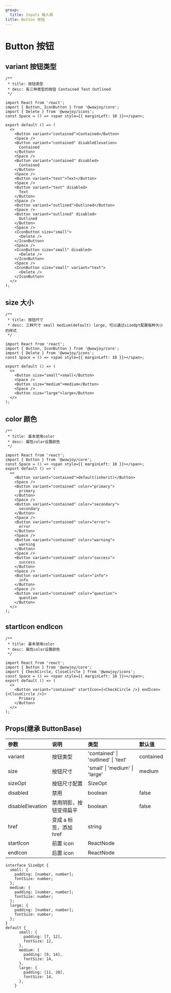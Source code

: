 ```yaml
---
group:
  title: Inputs 输入框
title: Button 按钮
---
```


# Button 按钮

## variant 按钮类型

```tsx
/**
 * title: 按钮类型
 * desc: 有三种类型的按钮 Contained Text Outlined
 */

import React from 'react';
import { Button, IconButton } from '@wowjoy/core';
import { Delete } from '@wowjoy/icons';
const Space = () => <span style={{ marginLeft: 10 }}></span>;

export default () => (
  <>
    <Button variant="contained">Contained</Button>
    <Space />
    <Button variant="contained" disableElevation>
      Contained
    </Button>
    <Space />
    <Button variant="contained" disabled>
      Contained
    </Button>
    <Space />
    <Button variant="text">Text</Button>
    <Space />
    <Button variant="text" disabled>
      Text
    </Button>
    <Space />
    <Button variant="outlined">Outlined</Button>
    <Space />
    <Button variant="outlined" disabled>
      Outlined
    </Button>
    <Space />
    <IconButton size="small">
      <Delete />
    </IconButton>
    <Space />
    <IconButton size="small" disabled>
      <Delete />
    </IconButton>
    <Space />
    <IconButton size="small" variant="text">
      <Delete />
    </IconButton>
  </>
);
```

## size 大小

```tsx
/**
 * title: 按钮尺寸
 * desc: 三种尺寸 small medium(default) large, 可以通过sizeOpt配置每种大小的样式
 */

import React from 'react';
import { Button, IconButton } from '@wowjoy/core';
import { Delete } from '@wowjoy/icons';
const Space = () => <span style={{ marginLeft: 10 }}></span>;

export default () => (
  <>
    <Button size="small">small</Button>
    <Space />
    <Button size="medium">medium</Button>
    <Space />
    <Button size="large">large</Button>
  </>
);
```

## color 颜色

```tsx
/**
 * title: 基本使用color
 * desc: 属性color设置颜色
 */

import React from 'react';
import { Button } from '@wowjoy/core';
const Space = () => <span style={{ marginLeft: 10 }}></span>;
export default () => (
  <>
    <Button variant="contained">default(inherit)</Button>
    <Space />
    <Button variant="contained" color="primary">
      primary
    </Button>
    <Space />
    <Button variant="contained" color="secondary">
      secondary
    </Button>
    <Space />
    <Button variant="contained" color="error">
      error
    </Button>
    <Space />
    <Button variant="contained" color="warning">
      warning
    </Button>
    <Space />
    <Button variant="contained" color="success">
      success
    </Button>
    <Space />
    <Button variant="contained" color="info">
      info
    </Button>
    <Space />
    <Button variant="contained" color="question">
      question
    </Button>
  </>
);
```

## startIcon endIcon

```tsx
/**
 * title: 基本使用color
 * desc: 属性color设置颜色
 */

import React from 'react';
import { Button } from '@wowjoy/core';
import { CheckCircle, CloseCircle } from '@wowjoy/icons';
const Space = () => <span style={{ marginLeft: 10 }}></span>;
export default () => (
  <>
    <Button variant="contained" startIcon={<CheckCircle />} endIcon={<CloseCircle />}>
      Primary
    </Button>
  </>
);
```

## Props(继承 ButtonBase)

| 参数             | 说明                   | 类型                                | 默认值    |
| :--------------- | :--------------------- | :---------------------------------- | :-------- |
| variant          | 按钮类型               | 'contained' \| 'outlined' \| 'text' | contained |
| size             | 按钮尺寸               | 'small' \| 'medium' \| 'large'      | medium    |
| sizeOpt          | 按钮尺寸配置           | SizeOpt                             |
| disabled         | 禁用                   | boolean                             | false     |
| disableElevation | 禁用阴影，按钮变得扁平 | boolean                             | false     |
| href             | 变成 a 标签，添加 href | string                              |           |
| startIcon        | 前置 icon              | ReactNode                           |           |
| endIcon          | 后置 icon              | ReactNode                           |           |

```
interface SizeOpt {
  small: {
    padding: [number, number];
    fontSize: number;
  };
  medium: {
    padding: [number, number];
    fontSize: number;
  };
  large: {
    padding: [number, number];
    fontSize: number;
  };
}
default {
      small: {
        padding: [7, 12],
        fontSize: 12,
      },
      medium: {
        padding: [9, 14],
        fontSize: 14,
      },
      large: {
        padding: [11, 20],
        fontSize: 14,
      },
    }
```
